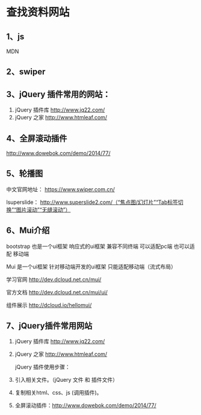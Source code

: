 # 查找资料网站

## 1、js

MDN

## 2、swiper

## 3、jQuery 插件常用的网站：

1. jQuery 插件库  http://www.jq22.com/    
2.  jQuery 之家   http://www.htmleaf.com/ 

## 4、全屏滚动插件

http://www.dowebok.com/demo/2014/77/

## 5、轮播图

中文官网地址： https://www.swiper.com.cn/ 

lsuperslide： http://www.superslide2.com/（“焦点图/幻灯片”“Tab标签切换”“图片滚动”“无缝滚动”）

## 6、Mui介绍

bootstrap 也是一个ui框架  响应式的ui框架  兼容不同终端 可以适配pc端 也可以适配  移动端

Mui 是一个ui框架 针对移动端开发的ui框架    只能适配移动端（流式布局）

学习官网 http://dev.dcloud.net.cn/mui/

官方文档 http://dev.dcloud.net.cn/mui/ui/

组件展示 http://dcloud.io/hellomui/

## 7、jQuery插件常用网站

1. jQuery 插件库  http://www.jq22.com/     

2. jQuery 之家   http://www.htmleaf.com/ 

   jQuery 插件使用步骤：

3. 引入相关文件。（jQuery 文件 和 插件文件）    

4. 复制相关html、css、js (调用插件)。

5. 全屏滚动插件：http://www.dowebok.com/demo/2014/77/